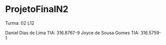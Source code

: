 # ProjetoFinalN2

Turma: 02 L12

Daniel Dias de Lima
TIA: 316.8767-9
Joyce de Sousa Gomes
TIA: 316.5759-1

